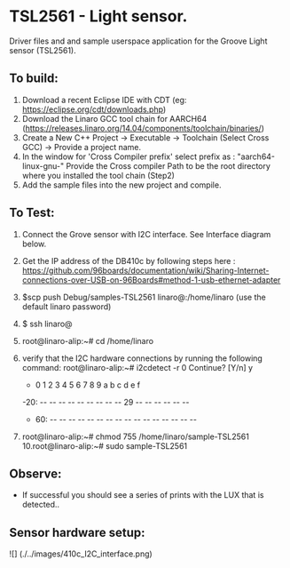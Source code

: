 TSL2561 - Light sensor.
=======================
 
  Driver files and and sample userspace application for the Groove Light sensor (TSL2561).

## To build: 
 1. Download a recent Eclipse IDE with CDT (eg: https://eclipse.org/cdt/downloads.php) 
 2. Download the Linaro GCC tool chain for AARCH64 (https://releases.linaro.org/14.04/components/toolchain/binaries/) 
 3. Create a New C++ Project -> Executable -> Toolchain (Select Cross GCC) -> Provide a project name.
 4. In the window for 'Cross Compiler prefix' select prefix as : "aarch64-linux-gnu-"
    Provide the Cross compiler Path to be the root directory where you installed the tool chain (Step2)
 5. Add the sample files into the new project and compile.
 
 
## To Test:
 1. Connect the Grove sensor with I2C interface. See Interface diagram below.
 2. Get the IP address of the DB410c by following steps here : https://github.com/96boards/documentation/wiki/Sharing-Internet-connections-over-USB-on-96Boards#method-1-usb-ethernet-adapter 
 3. $scp push Debug/samples-TSL2561 linaro@<ipaddress>:/home/linaro 
 (use the default linaro password)
 5. $ ssh linaro@<ipaddress> 
 6. root@linaro-alip:~# cd /home/linaro 
 7. verify that the I2C hardware connections by running the following command:
 root@linaro-alip:~# i2cdetect -r 0 
    Continue? [Y/n] y
     
     - 0  1  2  3  4  5  6  7  8  9  a  b  c  d  e  f

     -20: -- -- -- -- -- -- -- -- -- 29 -- -- -- -- -- --

     - 60: -- -- -- -- -- -- -- -- -- -- -- -- -- -- -- --

 9. root@linaro-alip:~# chmod 755 /home/linaro/sample-TSL2561 
 10.root@linaro-alip:~# sudo sample-TSL2561 
 
## Observe: 
 - If successful you should see a series of prints with the LUX that is detected.. 
 
## Sensor hardware setup:
 ![] (./../images/410c_I2C_interface.png)
  

